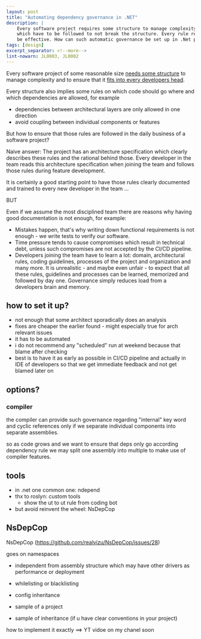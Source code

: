 ```yaml
---
layout: post
title: "Automating dependency governance in .NET"
description: |
    Every software project requires some structure to manage complexity. Every structure implies rules 
    which have to be followed to not break the structure. Every rule requires automatic governance to 
    be effective. How can such automatic governance be set up in .Net projects?
tags: [design]
excerpt_separator: <!--more-->
lint-nowarn: JL0003, JL0002
---
```


Every software project of some reasonable size [needs some structure](https://youtu.be/1IE8RC-IOSE)
to manage complexity and to ensure that it [fits into every developers head](/Code-that-fits-in-your-head/).

Every structure also implies some rules on which code should go where and which dependencies are allowed,
for example

- dependencies between architectural layers are only allowed in one direction
- avoid coupling between individual components or features

But how to ensure that those rules are followed in the daily business of a software project?

<!--more-->

Naive answer: The project has an architecture specification which clearly describes these rules and
the rational behind those. Every developer in the team reads this architecture specification when 
joining the team and follows those rules during feature development.

It is certainly a good starting point to have those rules clearly documented and trained to every
new developer in the team ...

BUT

Even if we assume the most disciplined team there are reasons why having good documentation is not enough,
for example:

- Mistakes happen, that's why writing down functional requirements is not enough - we write tests to 
  verify our software.
- Time pressure tends to cause compromises which result in technical debt, unless such compromises are 
  not accepted by the CI/CD pipeline.
- Developers joining the team have to learn a lot: domain, architectural rules, coding guidelines,
  processes of the project and organization and many more. 
  It is unrealistic - and maybe even unfair - to expect that all these rules, guidelines and processes 
  can be learned, memorized and followed by day one.
  Governance simply reduces load from a developers brain and memory.

## how to set it up?

- not enough that some architect sporadically does an analysis
- fixes are cheaper the earlier found - might especially true for arch relevant issues
- it has to be automated 
- i do not recommend any "scheduled" run at weekend because that blame after checking
- best is to have it as early as possible in CI/CD pipeline and actually in IDE of developers
  so that we get immediate feedback and not get blamed later on

## options?

### compiler 

the compiler can provide such governance regarding "internal" key word and 
cyclic references only if we separate individual components into separate assemblies. 

so as code grows and we want to ensure that deps only go according dependency rule we may split
one assembly into multiple to make use of compiler features.

## tools 

- in .net one common one: ndepend
- thx to roslyn: custom tools
  - show the ut to ut rule from coding bot
- but avoid reinvent the wheel: NsDepCop

## NsDepCop

NsDepCop (https://github.com/realvizu/NsDepCop/issues/28)

goes on namespaces
- independent from assembly structure which may have other drivers as performance or deployment
- whilelisting or blacklisting
- config inheritance

- sample of a project
- sample of inheritance (if u have clear conventions in your project)

how to implement it exactly ==> YT vidoe on my chanel  soon

